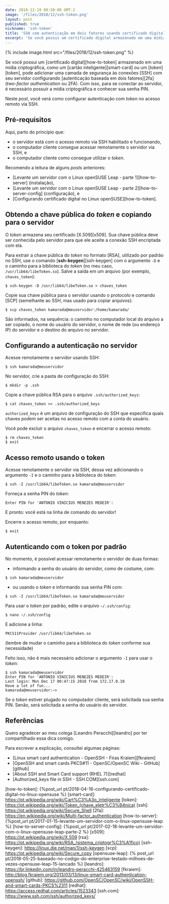 ```yaml
---
date: 2018-12-19 00:50:00 GMT-2
image: '/files/2018/12/ssh-token.png'
layout: post
published: true
nickname: 'ssh-token'
title: 'SSH com autenticação em dois fatores usando certificado digital'
excerpt: 'Se você possui um certificado digital armazenado em uma mídia criptográfica, como um cartão inteligente ou um token, pode adicionar uma camada de segurança às conexões SSH com seu servidor configurando autenticação baseada em dois fatores (two-factor authentication ou 2FA). Com isso, para se conectar ao servidor, é necessário possuir a mídia criptográfica e conhecer sua senha PIN. Neste post, você verá como configurar autenticação com token no acesso remoto via SSH.'
---
```


{% include image.html src="/files/2018/12/ssh-token.png" %}

Se você possui um [certificado digital][how-to-token] armazenado em uma mídia criptográfica, como um [cartão inteligente][smart-card] ou um [*token*][token], pode adicionar uma camada de segurança às conexões [SSH] com seu servidor configurando [autenticação baseada em dois fatores][2fa] (*two-factor authentication* ou 2FA). Com isso, para se conectar ao servidor, é necessário possuir a mídia criptográfica e conhecer sua senha PIN.

Neste *post*, você verá como configurar autenticação com *token* no acesso remoto via SSH.

## Pré-requisitos

Aqui, parto do princípio que:

- o servidor está com o acesso remoto via SSH habilitado e funcionando,
- o computador cliente consegue acessar remotamente o servidor via SSH, e
- o computador cliente como consegue utilizar o *token*.

Recomendo a leitura de alguns *posts* anteriores:

- [Levante um servidor com o Linux openSUSE Leap - parte 1][how-to-server] (instalação),
- [Levante um servidor com o Linux openSUSE Leap - parte 2][how-to-server-config] (configuração), e
- [Configurando certificado digital no Linux openSUSE][how-to-token].

## Obtendo a chave pública do *token* e copiando para o servidor

O *token* armazena seu certificado [X.509][x509]. Sua chave pública deve ser conhecida pelo servidor para que ele aceite a conexão SSH encriptada com ela.

Para extrair a chave pública do *token* no formato [RSA], utilizado por padrão no SSH, use o comando [**ssh-keygen**][ssh-keygen] com o argumento `-D` e o caminho para a biblioteca do *token* (no meu caso, `/usr/lib64/libeToken.so`). Salve a saída em um arquivo (por exemplo, `chaves_token`):

```
$ ssh-keygen -D /usr/lib64/libeToken.so > chaves_token
```

Copie sua chave pública para o servidor usando o protocolo e comando [SCP] (semelhante ao SSH, mas usado para copiar arquivos):

```
$ scp chaves_token kamarada@meuservidor:/home/kamarada/
```

São informados, na sequência: o caminho no computador local do arquivo a ser copiado, o nome do usuário do servidor, o nome de rede (ou endereço IP) do servidor e o destino do arquivo no servidor.

## Configurando a autenticação no servidor

Acesse remotamente o servidor usando SSH:

```
$ ssh kamarada@meuservidor
```

No servidor, crie a pasta de configuração do SSH:

```
$ mkdir -p .ssh
```

Copie a chave pública RSA para o arquivo `.ssh/authorized_keys`:

```
$ cat chaves_token >> .ssh/authorized_keys
```

`authorized_keys` é um arquivo de configuração do SSH que especifica quais chaves podem ser aceitas no acesso remoto com a conta do usuário.

Você pode excluir o arquivo `chaves_token` e encerrar o acesso remoto:

```
$ rm chaves_token
$ exit
```

## Acesso remoto usando o token

Acesse remotamente o servidor via SSH, dessa vez adicionando o argumento `-I` e o caminho para a biblioteca do *token*:

```
$ ssh -I /usr/lib64/libeToken.so kamarada@meuservidor
```

Forneça a senha PIN do *token*:

```
Enter PIN for 'ANTONIO VINICIUS MENEZES MEDEIR': 
```

E pronto: você está na linha de comando do servidor!

Encerre o acesso remoto, por enquanto:

```
$ exit
```

## Autenticando com o token por padrão

No momento, é possível acessar remotamente o servidor de duas formas:

- informando a senha do usuário do servidor, como de costume, com:

```
$ ssh kamarada@meuservidor
```

- ou usando o *token* e informando sua senha PIN com:

```
$ ssh -I /usr/lib64/libeToken.so kamarada@meuservidor
```

Para usar o *token* por padrão, edite o arquivo `~/.ssh/config`:

```
$ nano ~/.ssh/config
```

E adicione a linha:

```
PKCS11Provider /usr/lib64/libeToken.so
```

(lembre de mudar o caminho para a biblioteca do *token* conforme sua necessidade)

Feito isso, não é mais necessário adicionar o argumento `-I` para usar o *token*:

```
$ ssh kamarada@meuservidor
Enter PIN for 'ANTONIO VINICIUS MENEZES MEDEIR': 
Last login: Mon Dec 17 00:47:15 2018 from 172.17.0.10
Have a lot of fun...
kamarada@meuservidor:~>
```

Se o *token* estiver plugado no computador cliente, será solicitada sua senha PIN. Senão, será solicitada a senha do usuário do servidor.

## Referências

Quero agradecer ao meu colega [Leandro Peracchi][leandro] por ter compartilhado essa dica comigo.

Para escrever a explicação, consultei algumas páginas:

- [Linux smart card authentication - OpenSSH - Firas Kraïem][fkraiem]
- [OpenSSH and smart cards PKCS#11 - OpenSC/OpenSC Wiki - GitHub][github]
- [About SSH and Smart Card support (RHEL 7)][redhat]
- [Authorized_keys file in SSH - SSH.COM][ssh.com]

[how-to-token]:         {%post_url pt/2018-04-16-configurando-certificado-digital-no-linux-opensuse %}
[smart-card]:           https://pt.wikipedia.org/wiki/Cart%C3%A3o_inteligente
[token]:                https://pt.wikipedia.org/wiki/Token_(chave_eletr%C3%B4nica)
[ssh]:                  https://pt.wikipedia.org/wiki/Secure_Shell
[2fa]:                  https://en.wikipedia.org/wiki/Multi-factor_authentication
[how-to-server]:        {%post_url pt/2017-01-15-levante-um-servidor-com-o-linux-opensuse-leap %}
[how-to-server-config]: {%post_url pt/2017-02-18-levante-um-servidor-com-o-linux-opensuse-leap-parte-2 %}
[x509]:                 https://pt.wikipedia.org/wiki/X.509
[rsa]:                  https://pt.wikipedia.org/wiki/RSA_(sistema_criptogr%C3%A1fico)
[ssh-keygen]:           https://linux.die.net/man/1/ssh-keygen
[scp]:                  https://pt.wikipedia.org/wiki/Secure_copy
[opensuse-leap]:        {% post_url pt/2018-05-25-baseado-no-codigo-do-enterprise-testado-milhoes-de-vezes-opensuse-leap-15-lancado %}
[leandro]:              https://br.linkedin.com/in/leandro-peracchi-425463159
[fkraiem]:              http://blog.fkraiem.org/2013/03/13/linux-smart-card-authentication-openssh/
[github]:               https://github.com/OpenSC/OpenSC/wiki/OpenSSH-and-smart-cards-PKCS%2311
[redhat]:               https://access.redhat.com/articles/1523343
[ssh.com]:              https://www.ssh.com/ssh/authorized_keys/
